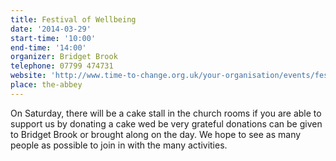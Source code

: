 ```yaml
---
title: Festival of Wellbeing
date: '2014-03-29'
start-time: '10:00'
end-time: '14:00'
organizer: Bridget Brook
telephone: 07799 474731
website: 'http://www.time-to-change.org.uk/your-organisation/events/festival-wellbeing'
place: the-abbey
---
```

On Saturday, there will be a cake stall in the church rooms if you are able to support us by donating a cake wed be very grateful donations can be given to Bridget Brook or brought along on the day. We hope to see as many people as possible to join in with the many activities.
